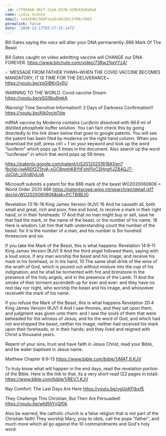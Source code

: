 ```yaml
---
_id: c7f99460-4017-11eb-8339-319542e8a9a9
name: Lydia Sconce
email: ce83840c589f2a16c8b195c3f06c3063
permalink: false
date: '2020-12-17T03:27:25.147Z'
---
```

Bill Gates saying the v*a*x*x* will alter your DNA permanently..666 Mark Of The Beast

Bill Gates caught on video admitting vaccine will CHANGE our DNA FOREVER.
https://www.bitchute.com/video/73Rw21iqVYz4/

✅ MESSAGE FROM FATHER YHWH~WHEN THE COVID VACCINE BECOMES MANDATORY, IT IS TIME FOR THE DELIVERANCE~
https://youtu.be/zpGiBKrGv5U

WARNING TO THE WORLD. Covid vaccine Dream
https://youtu.be/eSG9bu6jekA

Warning! Time Sensitive Information!! 3 Days of Darkness Confirmation!!
https://youtu.be/AIk0vcinTdw

mRNA vaccine by Moderna contains *Luciferin* dissolved with *66.6* ml of distilled *phosphate* buffer solution.
You can fact check this by going directedly to the link down below that goes to google patents. You will see the patent has been filed by moderna on the right hand column. 
When you download the pdf, press ctrl + f on your keyword and look up the word "luciferin" which pops up 5 times in the document. Also search up the word "luciferase" in which that word pops up 59 times

https://patents.google.com/patent/US20120251618A1/en?fbclid=IwAR0f2Z5tyA-xGC8nmhK8YtFxhjf1yCSHngfjJZ84QJT-JoCph_UXrd0yLnA

Microsoft submits a patent for the 666 mark of the beast
WO2020060606 = World Order 2020 666
https://patentscope.wipo.int/search/en/detail.jsf?docId=WO2020060606&tab=PCTBIBLIO

Revelation 13:16-18 King James Version (KJV)
16 And he causeth all, both small and great, rich and poor, free and bond, to receive a mark in their right hand, or in their foreheads:
17 And that no man might buy or sell, save he that had the mark, or the name of the beast, or the number of his name.
18 Here is wisdom. Let him that hath understanding count the number of the beast: for it is the number of a man; and his number is Six hundred threescore and six.

If you take the Mark of the Beast, this is what happens:
Revelation 14:9-11 King James Version (KJV)
9 And the third angel followed them, saying with a loud voice, If any man worship the beast and his image, and receive his mark in his forehead, or in his hand,
10 The same shall drink of the wine of the wrath of God, which is poured out without mixture into the cup of his indignation; and he shall be tormented with fire and brimstone in the presence of the holy angels, and in the presence of the Lamb:
11 And the smoke of their torment ascendeth up for ever and ever: and they have no rest day nor night, who worship the beast and his image, and whosoever receiveth the mark of his name.

If you refuse the Mark of the Beast, this is what happens
Revelation 20:4 King James Version (KJV)
4 And I saw thrones, and they sat upon them, and judgment was given unto them: and I saw the souls of them that were beheaded for the witness of Jesus, and for the word of God, and which had not worshipped the beast, neither his image, neither had received his mark upon their foreheads, or in their hands; and they lived and reigned with Christ a thousand years.

Repent of your sins, trust and have faith in Jesus Christ, read your Bible, and be water baptised in Jesus name.

Matthew Chapter 6:9-13
https://www.bible.com/bible/1/MAT.6.KJV

To truly know what will happen in the end days, read the revelation portion of the Bible. Here is the link to that, its a very short read (22 pages in total): https://www.bible.com/bible/1/REV.1.KJV

Ray Comfort: The Last Days Are Here
https://youtu.be/vgUoKFtbxfE

They Challenge This Christian, But Then Are Persuaded!
https://youtu.be/wfd5hYyQf0k

Also be warned, the catholic church is a false religion that is not part of the Christian faith! They worship Mary, pray to idols, call the pope "father", and much more which all go against the 10 commandments and God's holy word.
